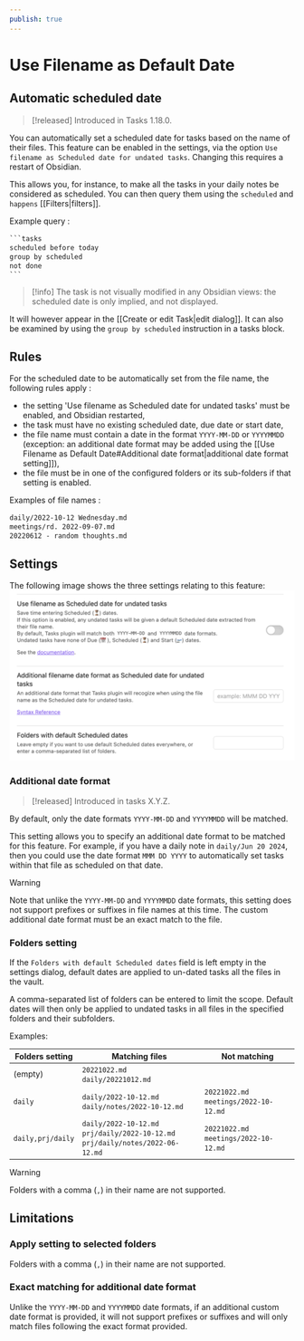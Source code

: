 ```yaml
---
publish: true
---
```


# Use Filename as Default Date

## Automatic scheduled date

> [!released]
Introduced in Tasks 1.18.0.

You can automatically set a scheduled date for tasks based on the name of their files. This feature can be enabled in the
settings, via the option `Use filename as Scheduled date for undated tasks`. Changing this requires a restart of Obsidian.

This allows you, for instance, to make all the tasks in your daily notes be considered as scheduled. You can then
query them using the `scheduled` and `happens` [[Filters|filters]].

Example query :

````text
```tasks
scheduled before today
group by scheduled
not done
```
````

> [!info]
> The task is not visually modified in any Obsidian views: the scheduled date is only implied, and not displayed.

It will however appear in the
[[Create or edit Task|edit dialog]].
It can also be examined by using the `group by scheduled` instruction in a tasks block.

## Rules

For the scheduled date to be automatically set from the file name, the following rules apply :

- the setting 'Use filename as Scheduled date for undated tasks' must be enabled, and Obsidian restarted,
- the task must have no existing scheduled date, due date or start date,
- the file name must contain a date in the format `YYYY-MM-DD` or `YYYYMMDD` (exception: an additional date format may be added using the [[Use Filename as Default Date#Additional date format|additional date format setting]]),
- the file must be in one of the configured folders or its sub-folders if that setting is enabled.

Examples of file names :

```text
daily/2022-10-12 Wednesday.md
meetings/rd. 2022-09-07.md
20220612 - random thoughts.md
```

## Settings

The following image shows the three settings relating to this feature:
![Use filename as Scheduled date for undated tasks settings](../images/settings-use-filename-for-date.png)

### Additional date format
> [!released]
> Introduced in tasks X.Y.Z.

By default, only the date formats `YYYY-MM-DD` and `YYYYMMDD` will be matched.

This setting allows you to specify an additional date format to be matched for this feature. For example, if you have a daily note in `daily/Jun 20 2024`, then you could use the date format `MMM DD YYYY` to automatically set tasks within that file as scheduled on that date.

> [!warning]
> Note that unlike the `YYYY-MM-DD` and `YYYYMMDD` date formats, this setting does not support prefixes or suffixes in file names at this time. The custom additional date format must be an exact match to the file.

### Folders setting

If the `Folders with default Scheduled dates` field is left empty in the settings dialog, default dates are applied to un-dated tasks all the
files in the vault.

A comma-separated list of folders can be entered to limit the scope. Default dates will then only be applied to undated tasks in all files in the specified folders and their subfolders.

Examples:

| Folders setting   | Matching files                                                                          | Not matching                               |
| ----------------- | --------------------------------------------------------------------------------------- | ------------------------------------------ |
| (empty)           | `20221022.md`<br/>`daily/20221012.md`                                                   |                                            |
| `daily`           | `daily/2022-10-12.md`<br/>`daily/notes/2022-10-12.md`                                   | `20221022.md`<br/>`meetings/2022-10-12.md` |
| `daily,prj/daily` | `daily/2022-10-12.md`<br/>`prj/daily/2022-10-12.md`<br/>`prj/daily/notes/2022-06-12.md` | `20221022.md`<br/>`meetings/2022-10-12.md` |

> [!warning]
> Folders with a comma (`,`) in their name are not supported.

## Limitations

### Apply setting to selected folders

Folders with a comma (`,`) in their name are not supported.

### Exact matching for additional date format

Unlike the `YYYY-MM-DD` and `YYYYMMDD` date formats, if an additional custom date format is provided, it will not support prefixes or suffixes and will only match files following the exact format provided.
